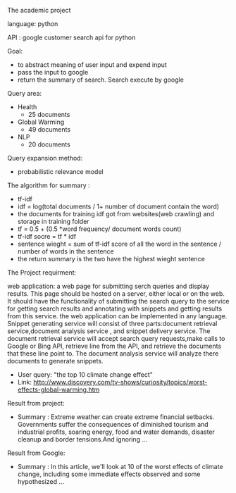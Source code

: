 The academic project

language: python

API : google customer search api for python 

Goal: 
+ to abstract meaning of user input and expend input
+ pass the input to google 
+ return the summary of search. Search execute by google  


Query area:
+ Health
  + 25 documents  
+ Global Warming
  + 49 documents 
+ NLP
  + 20 documents 

Query expansion method: 
+  probabilistic relevance model

The algorithm for summary :
+ tf-idf
+ idf = log(total documents / 1+ number of document contain the word)
+ the documents for training idf got from websites(web crawling) and storage in training folder
+ tf = 0.5 + (0.5 *word frequency/ document words count)
+ tf-idf socre = tf * idf
+ sentence wieght = sum of tf-idf score of all the word in the sentence / number of words in the sentence
+ the return summary is the two have the highest wieght sentence



The Project requirment: 

web application: a web page for submitting serch queries and display results. This page should be hosted on a server,
either local or on the web. It should have the functionality of submitting the search query to the service for getting
search results and annotating with snippets and getting results from this service. the web application can be 
implemented in any language.
Snippet generating service will consist of three parts:document retrieval service,document analysis service , 
and snippet delivery service. The document retrieval service will accept search query requests,make calls to Google or 
Bing API, retrieve line from the API, and retrieve the documents that these line point to. The document analysis service
will analyze there documents to generate snippets.


+ User query:
"the top 10 climate change effect"
+ Link:
http://www.discovery.com/tv-shows/curiosity/topics/worst-effects-global-warming.htm

Result from project:
+ Summary :
  Extreme weather can create extreme financial setbacks. Governments suffer the consequences of diminished tourism and industrial profits, soaring energy, food and water demands, disaster cleanup and border tensions.And ignoring ...


Result from Google:
+ Summary :
  In this article, we'll look at 10 of the worst effects of climate change, including some immediate effects observed and some hypothesized ...







